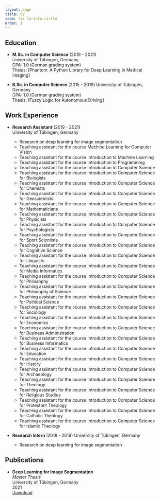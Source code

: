 ```yaml
---
layout: page
title: CV
icon: fas fa-info-circle
order: 1
---
```


## Education

- **M.Sc. in Computer Science** (2019 - 2021)  
  University of Tübingen, Germany  
  GPA: 1.0 (German grading system)  
  Thesis: [Phantom: A Python Library for Deep Learning in Medical Imaging]

- **B.Sc. in Computer Science** (2015 - 2019)
    University of Tübingen, Germany  
    GPA: 1.0 (German grading system)  
    Thesis: [Fuzzy Logic for Autonomous Driving]

## Work Experience

- **Research Assistant** (2019 - 2021)  
    University of Tübingen, Germany  
    - Research on deep learning for image segmentation
    - Teaching assistant for the course Machine Learning for Computer Vision
    - Teaching assistant for the course Introduction to Machine Learning
    - Teaching assistant for the course Introduction to Programming
    - Teaching assistant for the course Introduction to Computer Science
    - Teaching assistant for the course Introduction to Computer Science for Biologists
    - Teaching assistant for the course Introduction to Computer Science for Chemists
    - Teaching assistant for the course Introduction to Computer Science for Geoscientists
    - Teaching assistant for the course Introduction to Computer Science for Mathematicians
    - Teaching assistant for the course Introduction to Computer Science for Physicists
    - Teaching assistant for the course Introduction to Computer Science for Psychologists
    - Teaching assistant for the course Introduction to Computer Science for Sport Scientists
    - Teaching assistant for the course Introduction to Computer Science for Cognitive Science
    - Teaching assistant for the course Introduction to Computer Science for Linguists
    - Teaching assistant for the course Introduction to Computer Science for Media Informatics
    - Teaching assistant for the course Introduction to Computer Science for Philosophy
    - Teaching assistant for the course Introduction to Computer Science for Philosophy of Science
    - Teaching assistant for the course Introduction to Computer Science for Political Science
    - Teaching assistant for the course Introduction to Computer Science for Sociology
    - Teaching assistant for the course Introduction to Computer Science for Economics
    - Teaching assistant for the course Introduction to Computer Science for Business Administration
    - Teaching assistant for the course Introduction to Computer Science for Business Informatics
    - Teaching assistant for the course Introduction to Computer Science for Education
    - Teaching assistant for the course Introduction to Computer Science for History
    - Teaching assistant for the course Introduction to Computer Science for Archaeology
    - Teaching assistant for the course Introduction to Computer Science for Theology
    - Teaching assistant for the course Introduction to Computer Science for Religious Studies
    - Teaching assistant for the course Introduction to Computer Science for Protestant Theology
    - Teaching assistant for the course Introduction to Computer Science for Catholic Theology
    - Teaching assistant for the course Introduction to Computer Science for Islamic Theology


- **Research Intern** (2018 - 2019)
    University of Tübingen, Germany  
    - Research on deep learning for image segmentation


## Publications

- **Deep Learning for Image Segmentation**  
  *Master Thesis*  
  University of Tübingen, Germany  
  2021  
  [Download](https://www.dropbox.com/s/1r7w4l8m6h6g8z9/thesis.pdf?dl=0)
